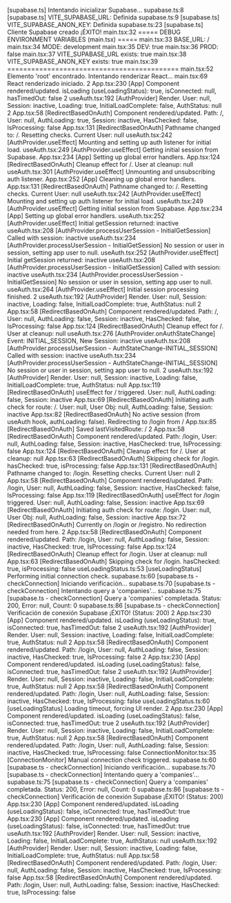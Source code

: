 [supabase.ts] Intentando inicializar Supabase...
supabase.ts:8 [supabase.ts] VITE_SUPABASE_URL: Definida
supabase.ts:9 [supabase.ts] VITE_SUPABASE_ANON_KEY: Definida
supabase.ts:23 [supabase.ts] Cliente Supabase creado ¡ÉXITO!
main.tsx:32 ===== DEBUG ENVIRONMENT VARIABLES (main.tsx) =====
main.tsx:33 BASE_URL: /
main.tsx:34 MODE: development
main.tsx:35 DEV: true
main.tsx:36 PROD: false
main.tsx:37 VITE_SUPABASE_URL exists: true
main.tsx:38 VITE_SUPABASE_ANON_KEY exists: true
main.tsx:39 ===========================================
main.tsx:52 Elemento 'root' encontrado. Intentando renderizar React...
main.tsx:69 React renderizado iniciado.
2
App.tsx:230 [App] Component rendered/updated. isLoading (useLoadingStatus): true, isConnected: null, hasTimedOut: false
2
useAuth.tsx:192 [AuthProvider] Render. User: null, Session: inactive, Loading: true, InitialLoadComplete: false, AuthStatus: null
2
App.tsx:58 [RedirectBasedOnAuth] Component rendered/updated. Path: /, User: null, AuthLoading: true, Session: inactive, HasChecked: false, IsProcessing: false
App.tsx:131 [RedirectBasedOnAuth] Pathname changed to: /. Resetting checks. Current User: null
useAuth.tsx:242 [AuthProvider.useEffect] Mounting and setting up auth listener for initial load.
useAuth.tsx:249 [AuthProvider.useEffect] Getting initial session from Supabase.
App.tsx:234 [App] Setting up global error handlers.
App.tsx:124 [RedirectBasedOnAuth] Cleanup effect for /. User at cleanup: null
useAuth.tsx:301 [AuthProvider.useEffect] Unmounting and unsubscribing auth listener.
App.tsx:252 [App] Cleaning up global error handlers.
App.tsx:131 [RedirectBasedOnAuth] Pathname changed to: /. Resetting checks. Current User: null
useAuth.tsx:242 [AuthProvider.useEffect] Mounting and setting up auth listener for initial load.
useAuth.tsx:249 [AuthProvider.useEffect] Getting initial session from Supabase.
App.tsx:234 [App] Setting up global error handlers.
useAuth.tsx:252 [AuthProvider.useEffect] Initial getSession returned: inactive
useAuth.tsx:208 [AuthProvider.processUserSession - InitialGetSession] Called with session: inactive
useAuth.tsx:234 [AuthProvider.processUserSession - InitialGetSession] No session or user in session, setting app user to null.
useAuth.tsx:252 [AuthProvider.useEffect] Initial getSession returned: inactive
useAuth.tsx:208 [AuthProvider.processUserSession - InitialGetSession] Called with session: inactive
useAuth.tsx:234 [AuthProvider.processUserSession - InitialGetSession] No session or user in session, setting app user to null.
useAuth.tsx:264 [AuthProvider.useEffect] Initial session processing finished.
2
useAuth.tsx:192 [AuthProvider] Render. User: null, Session: inactive, Loading: false, InitialLoadComplete: true, AuthStatus: null
2
App.tsx:58 [RedirectBasedOnAuth] Component rendered/updated. Path: /, User: null, AuthLoading: false, Session: inactive, HasChecked: false, IsProcessing: false
App.tsx:124 [RedirectBasedOnAuth] Cleanup effect for /. User at cleanup: null
useAuth.tsx:276 [AuthProvider.onAuthStateChange] Event: INITIAL_SESSION, New Session: inactive
useAuth.tsx:208 [AuthProvider.processUserSession - AuthStateChange-INITIAL_SESSION] Called with session: inactive
useAuth.tsx:234 [AuthProvider.processUserSession - AuthStateChange-INITIAL_SESSION] No session or user in session, setting app user to null.
2
useAuth.tsx:192 [AuthProvider] Render. User: null, Session: inactive, Loading: false, InitialLoadComplete: true, AuthStatus: null
App.tsx:119 [RedirectBasedOnAuth] useEffect for / triggered. User: null, AuthLoading: false, Session: inactive
App.tsx:69 [RedirectBasedOnAuth] Initiating auth check for route: /. User: null, User Obj: null, AuthLoading: false, Session: inactive
App.tsx:82 [RedirectBasedOnAuth] No active session (from useAuth hook, authLoading: false). Redirecting to /login from /
App.tsx:85 [RedirectBasedOnAuth] Saved lastVisitedRoute: /
2
App.tsx:58 [RedirectBasedOnAuth] Component rendered/updated. Path: /login, User: null, AuthLoading: false, Session: inactive, HasChecked: true, IsProcessing: false
App.tsx:124 [RedirectBasedOnAuth] Cleanup effect for /. User at cleanup: null
App.tsx:63 [RedirectBasedOnAuth] Skipping check for /login. hasChecked: true, isProcessing: false
App.tsx:131 [RedirectBasedOnAuth] Pathname changed to: /login. Resetting checks. Current User: null
2
App.tsx:58 [RedirectBasedOnAuth] Component rendered/updated. Path: /login, User: null, AuthLoading: false, Session: inactive, HasChecked: false, IsProcessing: false
App.tsx:119 [RedirectBasedOnAuth] useEffect for /login triggered. User: null, AuthLoading: false, Session: inactive
App.tsx:69 [RedirectBasedOnAuth] Initiating auth check for route: /login. User: null, User Obj: null, AuthLoading: false, Session: inactive
App.tsx:72 [RedirectBasedOnAuth] Currently on /login or /registro. No redirection needed from here.
2
App.tsx:58 [RedirectBasedOnAuth] Component rendered/updated. Path: /login, User: null, AuthLoading: false, Session: inactive, HasChecked: true, IsProcessing: false
App.tsx:124 [RedirectBasedOnAuth] Cleanup effect for /login. User at cleanup: null
App.tsx:63 [RedirectBasedOnAuth] Skipping check for /login. hasChecked: true, isProcessing: false
useLoadingStatus.ts:53 [useLoadingStatus] Performing initial connection check.
supabase.ts:60 [supabase.ts - checkConnection] Iniciando verificación...
supabase.ts:70 [supabase.ts - checkConnection] Intentando query a 'companies'...
supabase.ts:75 [supabase.ts - checkConnection] Query a 'companies' completada. Status: 200, Error: null, Count: 0
supabase.ts:86 [supabase.ts - checkConnection] Verificación de conexión Supabase ¡ÉXITO! (Status: 200)
2
App.tsx:230 [App] Component rendered/updated. isLoading (useLoadingStatus): true, isConnected: true, hasTimedOut: false
2
useAuth.tsx:192 [AuthProvider] Render. User: null, Session: inactive, Loading: false, InitialLoadComplete: true, AuthStatus: null
2
App.tsx:58 [RedirectBasedOnAuth] Component rendered/updated. Path: /login, User: null, AuthLoading: false, Session: inactive, HasChecked: true, IsProcessing: false
2
App.tsx:230 [App] Component rendered/updated. isLoading (useLoadingStatus): false, isConnected: true, hasTimedOut: false
2
useAuth.tsx:192 [AuthProvider] Render. User: null, Session: inactive, Loading: false, InitialLoadComplete: true, AuthStatus: null
2
App.tsx:58 [RedirectBasedOnAuth] Component rendered/updated. Path: /login, User: null, AuthLoading: false, Session: inactive, HasChecked: true, IsProcessing: false
useLoadingStatus.ts:60 
 [useLoadingStatus] Loading timeout, forcing UI render.
2
App.tsx:230 [App] Component rendered/updated. isLoading (useLoadingStatus): false, isConnected: true, hasTimedOut: true
2
useAuth.tsx:192 [AuthProvider] Render. User: null, Session: inactive, Loading: false, InitialLoadComplete: true, AuthStatus: null
2
App.tsx:58 [RedirectBasedOnAuth] Component rendered/updated. Path: /login, User: null, AuthLoading: false, Session: inactive, HasChecked: true, IsProcessing: false
ConnectionMonitor.tsx:35 [ConnectionMonitor] Manual connection check triggered.
supabase.ts:60 [supabase.ts - checkConnection] Iniciando verificación...
supabase.ts:70 [supabase.ts - checkConnection] Intentando query a 'companies'...
supabase.ts:75 [supabase.ts - checkConnection] Query a 'companies' completada. Status: 200, Error: null, Count: 0
supabase.ts:86 [supabase.ts - checkConnection] Verificación de conexión Supabase ¡ÉXITO! (Status: 200)
App.tsx:230 [App] Component rendered/updated. isLoading (useLoadingStatus): false, isConnected: true, hasTimedOut: true
App.tsx:230 [App] Component rendered/updated. isLoading (useLoadingStatus): false, isConnected: true, hasTimedOut: true
useAuth.tsx:192 [AuthProvider] Render. User: null, Session: inactive, Loading: false, InitialLoadComplete: true, AuthStatus: null
useAuth.tsx:192 [AuthProvider] Render. User: null, Session: inactive, Loading: false, InitialLoadComplete: true, AuthStatus: null
App.tsx:58 [RedirectBasedOnAuth] Component rendered/updated. Path: /login, User: null, AuthLoading: false, Session: inactive, HasChecked: true, IsProcessing: false
App.tsx:58 [RedirectBasedOnAuth] Component rendered/updated. Path: /login, User: null, AuthLoading: false, Session: inactive, HasChecked: true, IsProcessing: false